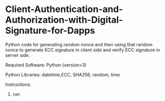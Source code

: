 # Client-Authentication-and-Authorization-with-Digital-Signature-for-Dapps
Python code for generating random nonce and then using that random nonce to generate ECC signature in client side and verify ECC signature in server side.

Required Software: Python (version>3)

Python Libraries: datetime,ECC, SHA256, random, time

Instructions:

1. run 
